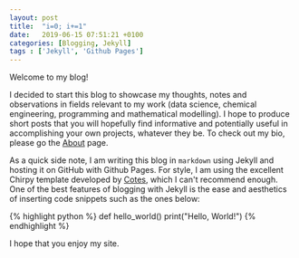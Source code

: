 ```yaml
---
layout: post
title:  "i=0; i+=1"
date:   2019-06-15 07:51:21 +0100
categories: [Blogging, Jekyll]
tags : ['Jekyll', 'Github Pages']
---
```


Welcome to my blog!

I decided to start this blog to showcase my thoughts, notes and observations in fields relevant to my work (data science, chemical engineering, programming and mathematical modelling). I hope to produce short posts that you will hopefully find informative and potentially useful in accomplishing your own projects, whatever they be. To check out my bio, please go the [About](\tabs\about) page. 

As a quick side note, I am writing this blog in `markdown` using Jekyll and hosting it on GitHub with Github Pages. For style, I am using the excellent Chirpy template developed by [Cotes](https://github.com/cotes2020/jekyll-theme-chirpy), which I can't recommend enough. One of the best features of blogging with Jekyll is the ease and aesthetics of inserting code snippets such as the ones below:

{% highlight python %}
def hello_world()
  print("Hello, World!")
{% endhighlight %}

I hope that you enjoy my site.